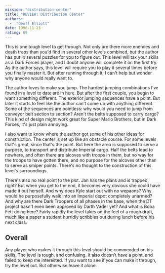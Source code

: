 ```yaml
---
mission: "distribution-center"
title: "REVIEW: Distribution Center"
authors: 
  -  "Geoff Elliott"
date: 1996-11-23
rating: 69
---
```


This is one tough level to get through. Not only are there more enemies and death traps than you'd find in several other levels combined, but the author has put in several puzzles for you to figure out. This level will tax your skills as a Dark Forces player, and I doubt anyone will complete it on the first try. As the author says, this level will require you to play it several times before you finally master it. But after running through it, I can't help but wonder why anyone would really want to.

The author loves to make you jump. The hardest jumping combinations I've found in a level to date are in here. But after the first couple, you begin to want something different. The exterior jumping sequences have a point. But later it starts to feel like the author can't come up with anything different. Some of the sequences are pointless: why would you need to jump from conveyor belt section to section? Aren't the belts supposed to carry cargo? This kind of design might work great for Super Mario Brothers, but in Dark Forces, it's just plain annoying.

I also want to know where the author got some of his other ideas for construction. The center is set up like an obstacle course. For some levels that's great, since that's the point. But here the area is supposed to serve a purpose, to transport and distribute Imperial cargo. Half the belts lead to nowhere, and often there are alcoves with troops in them, but no way for the troops to have gotten there, and no purpose for the alcoves other than to serve as smiper points. There's no thought to the construction of this level's surroundings.

There's also no real point to the plot. Jan has the plans and is trapped, right? But when you get to the end, it becomes very obvious she could have made it out herself. And why does Kyle start out with no wepaons? Why would he purposefully walk into an Imperial depot completely unarmed? And why are there Dark Troopers of all phases in the base, when the DT project hasn't even been approved by Darth Vader yet? And what is Boba Fett doing here? Fairly rapidly the level takes on the feel of a rough draft, much like a paper a student hurridly scribbles out during lunch before his next class.

## Overall

Any player who makes it through this level should be commended on his skills. The level is tough, and confusing. It also doesn't have a point, and failed to keep me interested. If you want to see if you can make it through, try the level out. But otherwise leave it alone.
